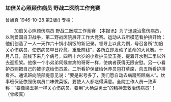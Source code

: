 ### 加倍关心照顾伤病员  野战二医院工作竞赛
曾皈真
1946-10-28
第2版()
专栏：

　　加倍关心照顾伤病员
    野战二医院工作竞赛
    【本报讯】为了迅速治愈伤病员，以利爱国自卫战争，第二野战医院展开工作大竞赛。运动从五所模范看护排开始：他们创造了一人一天作六十锅小锅饭的新记录。领导上以此为例，号召各所“加倍关心伤病员，使伤病员早日痊愈，重赴前线”，各所立即发动了革命的大竞赛。十月八日，前线下来几个病号，四所十六岁的小看护员梁玉尧，提着开水到二里以外去迎担架。他像一个小弟弟伺候害病的哥哥一样，使病者获得无限安慰。另一小看护员则把自己的被子送给伤员盖。二所看护保证给休养员包打草席，向五所看护排看齐。通讯班向院部提意见说：“要是彩号多了，我们愿自动去病房照顾病人”。炊事班保证依照伤病员口味做菜饭，要使人人都吃得满意。全院工作人员一致声称：“要像梁玉尧一样关心伤病员，要用“大杨湖勇士”的精神去救治伤病员”！
              （曾皈真）
